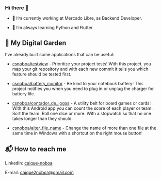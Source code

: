 ### Hi there 👋

- 🔭 I’m currently working at Mercado Libre, as Backend Developer.

- 🌱 I’m always learning Python and Flutter

## 🌳 My Digital Garden

I've already built some applications that can be useful:
 
- [csnoboa/testview](https://github.com/csnoboa/testview) - Prioritize your project tests! With this project, you map your git repository and with each new commit it tells you which feature should be tested first.
 
- [csnoboa/battery_monitor](https://github.com/csnoboa/battery_monitor) - Be kind to your notebook battery! This project notifies you when you need to plug in or unplug the charger for battery life.
 
- [csnoboa/contador_de_jogos](https://github.com/csnoboa/contador_de_jogos) - A utility belt for board games or cards! With this Android app you can count the score of each player or team. Sort the team. Roll one dice or more. With a stopwatch so that no one takes longer than they should.
 
- [csnoboa/alter_file_name](https://github.com/csnoboa/alter_file_name) - Change the name of more than one file at the same time in Windows with a shortcut on the right mouse button!
 

## 📬 How to reach me

 LinkedIn: [caique-noboa](https://www.linkedin.com/in/caique-noboa/)
 
 E-mail: caique2noboa@gmail.com

